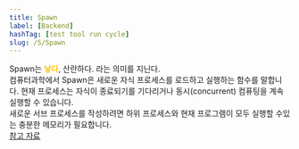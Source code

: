```yaml
---
title: Spawn
label: [Backend]
hashTag: [test tool run cycle]
slug: /S/Spawn
---
```

<p>Spawn는 <span style="color:#FFBF00; font-weight:bold;">낳다</span>, 산란하다. 라는 의미를 지닌다.<br />
컴퓨터과학에서 Spawn은 새로운 자식 프로세스를 로드하고 실행하는 함수를 말합니다. 현재 프로세스는 자식이 종료되기를 기다리거나 동시(concurrent) 컴퓨팅을 계속 실행할 수 있습니다.<br />
새로운 서브 프로세스를 작성하려면 하위 프로세스와 현재 프로그램이 모두 실행할 수있는 충분한 메모리가 필요합니다.<br />
<a href="https://en.wikipedia.org/wiki/Spawn_(computing)">참고 자료</a></p>
